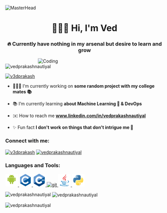 ![MasterHead](https://indoanalytica.com/static/images/bannerr.gif)

<h1 align="center">🙋🏻‍♂️ Hi, I'm Ved</h1>
<h3 align="center">🔥 Currently have nothing in my arsenal but desire to learn and grow</h3>
<img align="right" alt="Coding" width="400"
  src="https://camo.githubusercontent.com/5ddf73ad3a205111cf8c686f687fc216c2946a75005718c8da5b837ad9de78c9/68747470733a2f2f7468756d62732e6766796361742e636f6d2f4576696c4e657874446576696c666973682d736d616c6c2e676966">
<p align="left"> <img src="https://komarev.com/ghpvc/?username=vedprakashnautiyal&label=Profile%20views&color=0e75b6&style=flat" alt="vedprakashnautiyal" /> </p>

<p align="left"> <a href="https://twitter.com/v3dprakash" target="blank"><img src="https://img.shields.io/twitter/follow/v3dprakash?logo=twitter&style=for-the-badge" alt="v3dprakash" /></a> </p>

- 🧑🏻‍💻 I’m currently working on **some random project with my college mates 📚**

- 📚 I’m currently learning **about Machine Learning 🤖 & DevOps**

- ✉️ How to reach me **www.linkedin.com/in/vedprakashnautiyal**

- ✨ Fun fact **I don't work on things that don't intrigue me 🧐**

<h3 align="left">Connect with me:</h3>
<p align="left">
  <a href="https://twitter.com/v3dprakash" target="blank"><img align="center" src="https://raw.githubusercontent.com/rahuldkjain/github-profile-readme-generator/master/src/images/icons/Social/twitter.svg" alt="v3dprakash" height="30"
      width="40" /></a>
  <a href="https://linkedin.com/in/vedprakashnautiyal" target="blank"><img align="center" src="https://raw.githubusercontent.com/rahuldkjain/github-profile-readme-generator/master/src/images/icons/Social/linked-in-alt.svg" alt="vedprakashnautiyal"
      height="30" width="40" /></a>
</p>

<h3 align="left">Languages and Tools:</h3>
<p align="left">
  <a href="https://developer.android.com" target="_blank" rel="noreferrer">
    <img src="https://raw.githubusercontent.com/devicons/devicon/master/icons/android/android-original-wordmark.svg" alt="android" width="40" height="40" /> </a>
  <a href="https://www.cprogramming.com/" target="_blank" rel="noreferrer">
    <img src="https://raw.githubusercontent.com/devicons/devicon/master/icons/c/c-original.svg" alt="c" width="40" height="40" /> </a> <a href="https://www.w3schools.com/cpp/" target="_blank" rel="noreferrer">
    <img src="https://raw.githubusercontent.com/devicons/devicon/master/icons/cplusplus/cplusplus-original.svg" alt="cplusplus" width="40" height="40" /> </a>
  <a href="https://git-scm.com/" target="_blank" rel="noreferrer">
    <img src="https://www.vectorlogo.zone/logos/git-scm/git-scm-icon.svg" alt="git" width="40" height="40" /> </a>
  <a href="https://www.java.com" target="_blank" rel="noreferrer">
    <img src="https://raw.githubusercontent.com/devicons/devicon/master/icons/java/java-original.svg" alt="java" width="40" height="40" /> </a>
  <a href="https://www.python.org" target="_blank" rel="noreferrer">
    <img src="https://raw.githubusercontent.com/devicons/devicon/master/icons/python/python-original.svg" alt="python" width="40" height="40" /> </a>
</p>

<p><img align="left" src="https://github-readme-stats.vercel.app/api/top-langs?username=vedprakashnautiyal&show_icons=true&locale=en&layout=compact" alt="vedprakashnautiyal" /></p>

<p>&nbsp;<img align="center" src="https://github-readme-stats.vercel.app/api?username=vedprakashnautiyal&show_icons=true&locale=en" alt="vedprakashnautiyal" /></p>

<p><img align="center" src="https://github-readme-streak-stats.herokuapp.com/?user=vedprakashnautiyal&" alt="vedprakashnautiyal" /></p>
